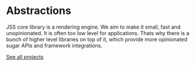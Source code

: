 # Abstractions

JSS core library is a rendering engine. We aim to make it small, fast and unopinionated.
It is often too low level for applications.
Thats why there is a bunch of higher level libraries on top of it, which provide more opinionated sugar APIs and framework integrations.

[See all projects](./projects.md)
